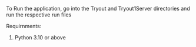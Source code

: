 To Run the application, go into the Tryout and Tryout1Server directories and run the respective run files

Requirnments:
1. Python 3.10 or above